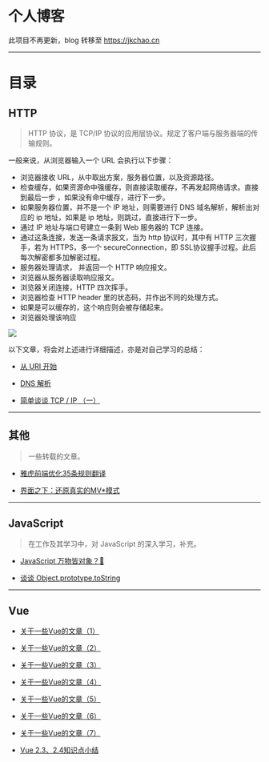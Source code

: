 # 个人博客

此项目不再更新，blog 转移至 https://jkchao.cn

---

# 目录

## HTTP

> HTTP 协议，是 TCP/IP 协议的应用层协议。规定了客户端与服务器端的传输规则。

一般来说，从浏览器输入一个 URL 会执行以下步骤：

- 浏览器接收 URL，从中取出方案，服务器位置，以及资源路径。
- 检查缓存，如果资源命中强缓存，则直接读取缓存，不再发起网络请求。直接到最后一步 ，如果没有命中缓存，进行下一步。
- 如果服务器位置，并不是一个 IP 地址，则需要进行 DNS 域名解析，解析出对应的 ip 地址，如果是 ip 地址，则跳过，直接进行下一步。
- 通过 IP 地址与端口号建立一条到 Web 服务器的 TCP 连接。
- 通过这条连接，发送一条请求报文，当为 http 协议时，其中有 HTTP 三次握手，若为 HTTPS，多一个 secureConnection，即 SSL协议握手过程。此后每次解密都多加解密过程。
- 服务器处理请求， 并返回一个 HTTP 响应报文。
- 浏览器从服务器读取响应报文。
- 浏览器关闭连接，HTTP 四次挥手。
- 浏览器检查 HTTP header 里的状态码，并作出不同的处理方式。
- 如果是可以缓存的，这个响应则会被存储起来。
- 浏览器处理该响应

![](https://github.com/jkchao/blog/raw/master/http/http.jpeg)

以下文章，将会对上述进行详细描述，亦是对自己学习的总结：

- [从 URI 开始](https://github.com/jkchao/bolg/issues/10)

- [DNS 解析](https://github.com/jkchao/bolg/issues/13)

- [简单谈谈 TCP / IP （一）](https://github.com/jkchao/blog/issues/14)

---

## 其他
> 一些转载的文章。

- [雅虎前端优化35条规则翻译](https://github.com/jkchao/bolg/issues/16)

- [界面之下：还原真实的MV*模式](https://github.com/jkchao/bolg/issues/12)
---


## JavaScript

> 在工作及其学习中，对 JavaScript 的深入学习，补充。


- [JavaScript 万物皆对象？🤔](https://github.com/jkchao/bolg/issues/9)

- [谈谈 Object.prototype.toString ](https://github.com/jkchao/bolg/issues/8)

---


## Vue


- [关于一些Vue的文章（1）](https://github.com/jkchao/bolg/issues/1)

- [关于一些Vue的文章（2）](https://github.com/jkchao/bolg/issues/2)

- [关于一些Vue的文章（3）](https://github.com/jkchao/bolg/issues/3)

- [关于一些Vue的文章（4）](https://github.com/jkchao/bolg/issues/4)

- [关于一些Vue的文章（5）](https://github.com/jkchao/bolg/issues/5)

- [关于一些Vue的文章（6）](https://github.com/jkchao/bolg/issues/6)

- [关于一些Vue的文章（7）](https://github.com/jkchao/bolg/issues/7)

- [Vue 2.3、2.4知识点小结](https://github.com/jkchao/blog/issues/15)
